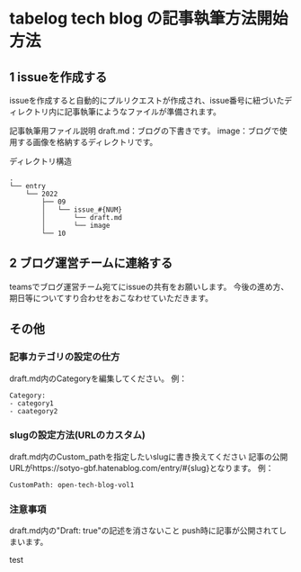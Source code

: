 # tabelog tech blog の記事執筆方法開始方法

## 1 issueを作成する
issueを作成すると自動的にプルリクエストが作成され、issue番号に紐づいたディレクトリ内に記事執筆にようなファイルが準備されます。

記事執筆用ファイル説明
draft.md：ブログの下書きです。
image：ブログで使用する画像を格納するディレクトリです。

ディレクトリ構造
```
.
└── entry
    └── 2022
        ├── 09
        │   └── issue_#{NUM}
        │       └── draft.md
        │       └── image
        └── 10
```

## 2 ブログ運営チームに連絡する
teamsでブログ運営チーム宛てにissueの共有をお願いします。
今後の進め方、期日等についてすり合わせをおこなわせていただきます。


## その他
### 記事カテゴリの設定の仕方
draft.md内のCategoryを編集してください。
例：
```
Category:
- category1
- caategory2
```

### slugの設定方法(URLのカスタム)
draft.md内のCustom_pathを指定したいslugに書き換えてください
記事の公開URLがhttps://sotyo-gbf.hatenablog.com/entry/#{slug}となります。
例：
```
CustomPath: open-tech-blog-vol1
```

### 注意事項
draft.md内の"Draft: true"の記述を消さないこと
push時に記事が公開されてしまいます。



test
